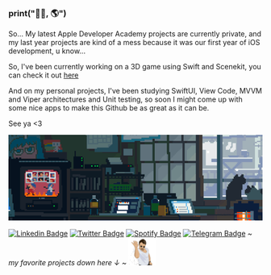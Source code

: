### print("👋🏾, 🌎")

So... My latest Apple Developer Academy projects are currently private, and my last year projects are kind of a mess because it was our first year of iOS development, u know... 

So, I've been currently working on a 3D game using Swift and Scenekit, you can check it out [here](https://apps.apple.com/br/app/unseenity/id1572334177)

And on my personal projects, I've been studying SwiftUI, View Code, MVVM and Viper architectures and Unit testing, so soon I might come up with some nice apps to make this Github be as great as it can be. 

See ya <3 


![image](https://github.com/kahbyte/kahbyte/blob/master/wide-bedroom.gif)
<!--
[![Github.io Badge](https://img.shields.io/badge/-Github.io-000?style=flat-square&logo=Github&logoColor=white&link=https://kahbyte.github.io)](https://kahbyte.github.io)
-->
[![Linkedin Badge](https://img.shields.io/badge/-Linkedin-blue?style=flat-square&logo=Linkedin&logoColor=white&link=https://www.linkedin.com/in/kahbyte/)](https://www.linkedin.com/in/kahbyte/)
[![Twitter Badge](https://img.shields.io/badge/-Twitter-1ca0f1?style=flat-square&labelColor=1ca0f1&logo=twitter&logoColor=white&link=https://twitter.com/kahbyte)](https://twitter.com/kahbyte)
[![Spotify Badge](https://img.shields.io/badge/-Spotify-1db954?style=flat-square&labelColor=1db954&logo=spotify&logoColor=white&link=https://open.spotify.com/user/wj7xrlikjix2lpko7fvzb00we?si=QRAzsehoQieEimOd8dQsrg)](https://open.spotify.com/user/wj7xrlikjix2lpko7fvzb00we?si=QRAzsehoQieEimOd8dQsrg)
[![Telegram Badge](https://img.shields.io/badge/-Contact_me-1ca0f1?style=flat-square&labelColor=1ca0f1&logo=telegram&logoColor=white&link=https://t.me/kahbyte)](https://t.me/kahbyte) <em> ~ my favorite projects down here ↓ ~ </a><img src="https://github.com/kahbyte/kahbyte/blob/master/salt.gif?raw=1" width="55vw"/></em>
